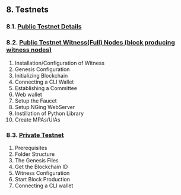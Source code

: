 ## 8. Testnets

### 8.1. [Public Testnet Details](/developers/8_testnets/public_testnet_details.md#the-open-public-testnet-information)

### 8.2. [Public Testnet Witness(Full) Nodes (block producing witness nodes) ](/developers/8_testnets/public_testnet.md#how-to-deploy-your-own-public-network)
1. Installation/Configuration of Witness
2. Genesis Configuration
3. Initializing Blockchain
4. Connecting a CLI Wallet
5. Establishing a Committee
6. Web wallet 
7. Setup the Faucet      
8. Setup NGing WebServer 
9. Instillation of Python Library
10. Create MPAs/UIAs

### 8.3. [Private Testnet](/developers/8_testnets/private_testnet.md#how-to-setup-private-testnet)
1. Prerequisites
2. Folder Structure
3. The Genesis Files
4. Get the Blockchain ID
5. Witness Configuration
6. Start Block Production
7. Connecting a CLI wallet
